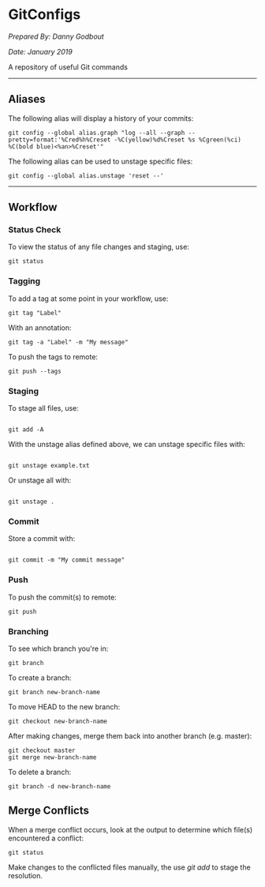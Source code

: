 # GitConfigs

_Prepared By: Danny Godbout_

_Date: January 2019_

A repository of useful Git commands

--------------------------------------------------------------------------------

## Aliases

The following alias will display a history of your commits:

```
git config --global alias.graph "log --all --graph --pretty=format:'%Cred%h%Creset -%C(yellow)%d%Creset %s %Cgreen(%ci) %C(bold blue)<%an>%Creset'"
```

The following alias can be used to unstage specific files:

```
git config --global alias.unstage 'reset --'
```

--------------------------------------------------------------------------------

## Workflow

### Status Check

To view the status of any file changes and staging, use:

```
git status
```

### Tagging

To add a tag at some point in your workflow, use:

```
git tag "Label"
```

With an annotation:

```
git tag -a "Label" -m "My message"
```

To push the tags to remote:

```
git push --tags
```

### Staging

To stage all files, use:

```

git add -A
```

With the unstage alias defined above, we can unstage specific files with:

```

git unstage example.txt
```

Or unstage all with:

```

git unstage .
```

### Commit

Store a commit with:

```

git commit -m "My commit message"
```

### Push

To push the commit(s) to remote:

```
git push
```

### Branching

To see which branch you're in:

```
git branch
```

To create a branch:

```
git branch new-branch-name
```

To move HEAD to the new branch:

```
git checkout new-branch-name
```

After making changes, merge them back into another branch (e.g. master):

```
git checkout master
git merge new-branch-name
```

To delete a branch:

```
git branch -d new-branch-name
```

## Merge Conflicts

When a merge conflict occurs, look at the output to determine which file(s) encountered a conflict:

```
git status
```

Make changes to the conflicted files manually, the use _git add_ to stage the resolution.
